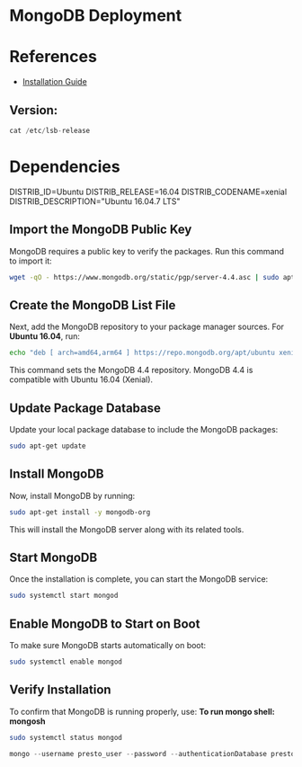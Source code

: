 # MongoDB Deployment

# References
* [Installation Guide](https://www.digitalocean.com/community/tutorials/how-to-configure-remote-access-for-mongodb-on-ubuntu-20-04)

## Version:

```jsx
cat /etc/lsb-release
```
# Dependencies
DISTRIB_ID=Ubuntu
DISTRIB_RELEASE=16.04
DISTRIB_CODENAME=xenial
DISTRIB_DESCRIPTION="Ubuntu 16.04.7 LTS"

## Import the MongoDB Public Key

MongoDB requires a public key to verify the packages. Run this command to import it:

```bash
wget -qO - https://www.mongodb.org/static/pgp/server-4.4.asc | sudo apt-key add -
```

## Create the MongoDB List File

Next, add the MongoDB repository to your package manager sources. For **Ubuntu 16.04**, run:

```bash
echo "deb [ arch=amd64,arm64 ] https://repo.mongodb.org/apt/ubuntu xenial/mongodb-org/4.4 multiverse" | sudo tee /etc/apt/sources.list.d/mongodb-org-4.4.list
```

This command sets the MongoDB 4.4 repository. MongoDB 4.4 is compatible with Ubuntu 16.04 (Xenial).

## Update Package Database

Update your local package database to include the MongoDB packages:

```bash
sudo apt-get update
```

## Install MongoDB

Now, install MongoDB by running:

```bash
sudo apt-get install -y mongodb-org
```

This will install the MongoDB server along with its related tools.

## Start MongoDB

Once the installation is complete, you can start the MongoDB service:

```bash
sudo systemctl start mongod
```

## Enable MongoDB to Start on Boot

To make sure MongoDB starts automatically on boot:

```bash
sudo systemctl enable mongod
```

## Verify Installation

To confirm that MongoDB is running properly, use:  **To run mongo shell: mongosh**

```bash
sudo systemctl status mongod
```

```jsx
mongo --username presto_user --password --authenticationDatabase presto
```

